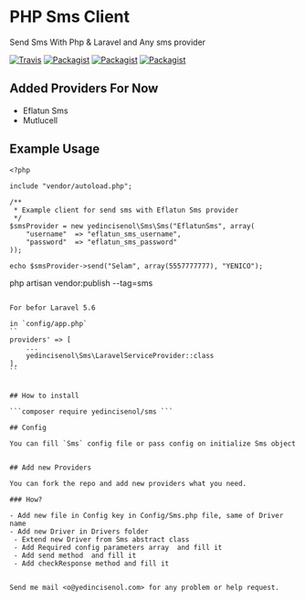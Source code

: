 # PHP Sms Client

Send Sms With Php & Laravel and Any sms provider

[![Travis](https://img.shields.io/travis/yedincisenol/sms.svg?style=for-the-badge)]()
[![Packagist](https://img.shields.io/packagist/dt/yedincisenol/sms.svg?style=for-the-badge)]()
[![Packagist](https://img.shields.io/packagist/v/yedincisenol/sms.svg?style=for-the-badge)]()
[![Packagist](https://img.shields.io/packagist/l/yedincisenol/sms?style=for-the-badge)]()

## Added Providers For Now
- Eflatun Sms
- Mutlucell

## Example Usage

```
<?php

include "vendor/autoload.php";

/**
 * Example client for send sms with Eflatun Sms provider
 */
$smsProvider = new yedincisenol\Sms\Sms("EflatunSms", array(
    "username"  => "eflatun_sms_username",
    "password"  => "eflatun_sms_password"
));

echo $smsProvider->send("Selam", array(5557777777), "YENICO");

```
php artisan vendor:publish --tag=sms
```

For befor Laravel 5.6

in `config/app.php`
`` 
providers' => [
	...
    yedincisenol\Sms\LaravelServiceProvider::class
],
``


## How to install

```composer require yedincisenol/sms ```

## Config

You can fill `Sms` config file or pass config on initialize Sms object


## Add new Providers

You can fork the repo and add new providers what you need.

### How?

- Add new file in Config key in Config/Sms.php file, same of Driver name
- Add new Driver in Drivers folder
 - Extend new Driver from Sms abstract class
 - Add Required config parameters array  and fill it
 - Add send method  and fill it
 - Add checkResponse method and fill it
 
 
Send me mail <o@yedincisenol.com> for any problem or help request.
